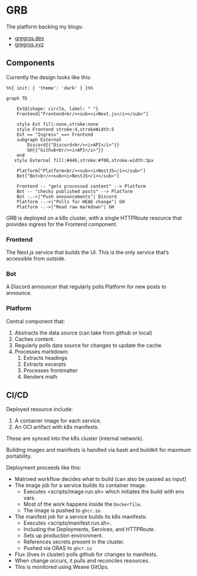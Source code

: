 # GRB

The platform backing my blogs:

- [gregros.dev](https://gregros.dev)
- [gregros.xyz](https://gregros.xyz)

## Components

Currently the design looks like this:

```mermaid
%%{ init: { 'theme': 'dark' } }%%

graph TD

	Ext@{shape: circle, label: " "}
	Frontend["Frontend<br/><sub><i>Next.js</i></sub>"]

	style Ext fill:none,stroke:none
	style Frontend stroke:4,strokeWidth:5
	Ext == "Ingress" ==> Frontend
	subgraph External
		Discord{{"Discord<br/><i>API</i>"}}
		GH{{"Github<br/><i>API</i>"}}
	end
   style External fill:#446,stroke:#f08,stroke-width:3px

    Platform["Platform<br/><sub><i>NestJS</i></sub>"]
    Bot["Bot<br/><sub><i>NestJS</i></sub>"]

    Frontend -- "gets processed content" --> Platform
    Bot -- "checks published posts" --> Platform
    Bot -.->|"Push announcements"| Discord
    Platform -.->|"Polls for HEAD change"| GH
    Platform -.->|"Read raw markdown"| GH

```

GRB is deployed on a k8s cluster, with a single HTTPRoute resource that provides ingress for the Frontend component.

### Frontend

The Next.js service that builds the UI. This is the only service that’s accessible from outside.

### Bot

A Discord announcer that regularly polls Platform for new posts to announce.

### Platform

Central component that:

1. Abstracts the data source (can take from github or local)
2. Caches content.
3. Regularly polls data source for changes to update the cache.
4. Processes markdown:
    1. Extracts headings
    2. Extracts excerpts
    3. Processes frontmatter
    4. Renders math

## CI/CD

Deployed resource include:

1. A container image for each service.
2. An OCI artifact with k8s manifests.

These are synced into the k8s cluster (internal network).

Building images and manifests is handled via bash and buildkit for maximum portability.

Deployment proceeds like this:

- Matrixed workflow decides what to build (can also be passed as input)
- The image job for a service builds its container image.
    - Executes <scripts/image.run.sh> which initiates the build with env vars.
    - Most of the work happens inside the `Dockerfile`.
    - The image is pushed to `ghcr.io`.
- The manifest job for a service builds its k8s manifests:
    - Executes <scripts/manifest.run.sh>.
    - Including the Deployments, Services, and HTTPRoute.
    - Sets up production environment.
    - References secrets present in the cluster.
    - Pushed via ORAS to `ghcr.io`
- Flux (lives in cluster) polls github for changes to manifests.
- When change occurs, it pulls and reconciles resources.
- This is monitored using Weave GitOps.
